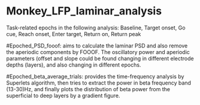 # Monkey_LFP_laminar_analysis

Task-related epochs in the following analysis: Baseline, Target onset, Go cue, Reach onset, Enter target, Return on, Return peak

#Epoched_PSD_fooof: aims to calculate the laminar PSD and also remove the aperiodic components by FOOOF. The oscillatory power and aperiodic parameters (offset and slope could be found changing in different electrode depths (layers), and also changing in different epochs.

#Epoched_beta_average_trials: provides the time-frequency analysis by Superlets algorithm, then tries to extract the power in beta frequency band (13-30)Hz, and finally plots the distribution of beta power from the superficial to deep layers by a gradient figure.
